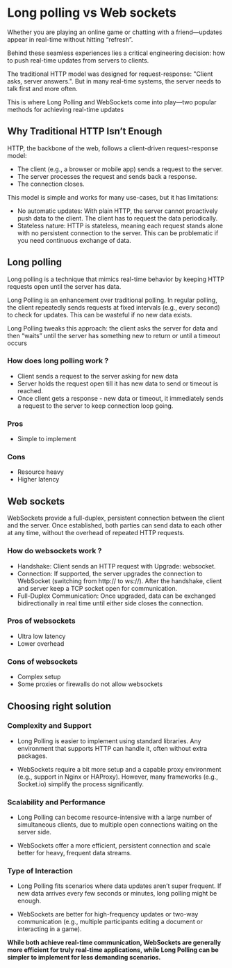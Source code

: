 # Long polling vs Web sockets

Whether you are playing an online game or chatting with a friend—updates appear in real-time without hitting “refresh”.

Behind these seamless experiences lies a critical engineering decision: how to push real-time updates from servers to clients.

The traditional HTTP model was designed for request-response: "Client asks, server answers.". But in many real-time systems, the server needs to talk first and more often.

This is where Long Polling and WebSockets come into play—two popular methods for achieving real-time updates

## Why Traditional HTTP Isn’t Enough

HTTP, the backbone of the web, follows a client-driven request-response model:

- The client (e.g., a browser or mobile app) sends a request to the server.
- The server processes the request and sends back a response.
- The connection closes.

This model is simple and works for many use-cases, but it has limitations:

- No automatic updates: With plain HTTP, the server cannot proactively push data to the client. The client has to request the data periodically.
- Stateless nature: HTTP is stateless, meaning each request stands alone with no persistent connection to the server. This can be problematic if you need continuous exchange of data.

## Long polling

Long polling is a technique that mimics real-time behavior by keeping HTTP requests open until the server has data.

Long Polling is an enhancement over traditional polling. In regular polling, the client repeatedly sends requests at fixed intervals (e.g., every second) to check for updates. This can be wasteful if no new data exists.

Long Polling tweaks this approach: the client asks the server for data and then “waits” until the server has something new to return or until a timeout occurs

### How does long polling work ?

- Client sends a request to the server asking for new data
- Server holds the request open till it has new data to send or timeout is reached.
- Once client gets a response - new data or timeout, it immediately sends a request to the server to keep connection loop going.

### Pros

- Simple to implement

### Cons

- Resource heavy
- Higher latency

## Web sockets

WebSockets provide a full-duplex, persistent connection between the client and the server. Once established, both parties can send data to each other at any time, without the overhead of repeated HTTP requests.

### How do websockets work ?

- Handshake: Client sends an HTTP request with Upgrade: websocket.
- Connection: If supported, the server upgrades the connection to WebSocket (switching from http:// to ws://). After the handshake, client and server keep a TCP socket open for communication.
- Full-Duplex Communication: Once upgraded, data can be exchanged bidirectionally in real time until either side closes the connection.

### Pros of websockets

- Ultra low latency
- Lower overhead

### Cons of websockets

- Complex setup
- Some proxies or firewalls do not allow websockets

## Choosing right solution

### Complexity and Support

- Long Polling is easier to implement using standard libraries. Any environment that supports HTTP can handle it, often without extra packages.

- WebSockets require a bit more setup and a capable proxy environment (e.g., support in Nginx or HAProxy). However, many frameworks (e.g., Socket.io) simplify the process significantly.

### Scalability and Performance

- Long Polling can become resource-intensive with a large number of simultaneous clients, due to multiple open connections waiting on the server side.

- WebSockets offer a more efficient, persistent connection and scale better for heavy, frequent data streams.

### Type of Interaction

- Long Polling fits scenarios where data updates aren’t super frequent. If new data arrives every few seconds or minutes, long polling might be enough.

- WebSockets are better for high-frequency updates or two-way communication (e.g., multiple participants editing a document or interacting in a game).

**While both achieve real-time communication, WebSockets are generally more efficient for truly real-time applications, while Long Polling can be simpler to implement for less demanding scenarios.**
